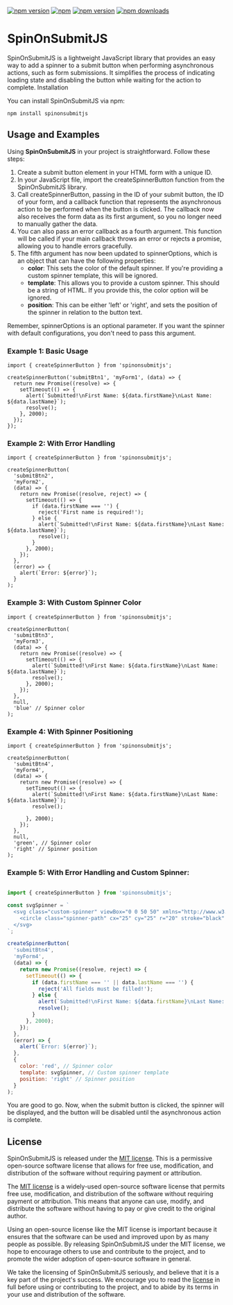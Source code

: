 [![npm version](https://img.shields.io/npm/v/spinonsubmitjs)](https://img.shields.io/npm/v/spinonsubmitjs)
[![npm](https://img.shields.io/npm/l/spinonsubmitjs?style=flat-square)](https://img.shields.io/npm/l/spinonsubmitjs?style=flat-square)
[![npm version](https://img.shields.io/bundlephobia/min/spinonsubmitjs)](https://img.shields.io/bundlephobia/min/spinonsubmitjs)
[![npm downloads](https://img.shields.io/npm/dm/spinonsubmitjs)](https://img.shields.io/npm/dm/spinonsubmitjs)



# SpinOnSubmitJS

SpinOnSubmitJS is a lightweight JavaScript library that provides an easy way to add a spinner to a submit button when performing asynchronous actions, such as form submissions. It simplifies the process of indicating loading state and disabling the button while waiting for the action to complete.
Installation

You can install SpinOnSubmitJS via npm:

```shell
npm install spinonsubmitjs
```

## Usage and Examples

Using **SpinOnSubmitJS** in your project is straightforward. Follow these steps:

1. Create a submit button element in your HTML form with a unique ID.
2. In your JavaScript file, import the createSpinnerButton function from the SpinOnSubmitJS library.
3. Call createSpinnerButton, passing in the ID of your submit button, the ID of your form, and a callback function that represents the asynchronous action to be performed when the button is clicked. The callback now also receives the form data as its first argument, so you no longer need to manually gather the data.
4. You can also pass an error callback as a fourth argument. This function will be called if your main callback throws an error or rejects a promise, allowing you to handle errors gracefully.
5. The fifth argument has now been updated to spinnerOptions, which is an object that can have the following properties:
	- **color**: This sets the color of the default spinner. If you're providing a custom spinner template, this will be ignored.
	- **template**: This allows you to provide a custom spinner. This should be a string of HTML. If you provide this, the color option will be ignored.
	- **position**: This can be either 'left' or 'right', and sets the position of the spinner in relation to the button text.

Remember, spinnerOptions is an optional parameter. If you want the spinner with default configurations, you don't need to pass this argument.

### Example 1: Basic Usage

    
    import { createSpinnerButton } from 'spinonsubmitjs';

    createSpinnerButton('submitBtn1', 'myForm1', (data) => {
      return new Promise((resolve) => {
        setTimeout(() => {
          alert(`Submitted!\nFirst Name: ${data.firstName}\nLast Name: ${data.lastName}`);
          resolve();
        }, 2000);
      });
    });      

### Example 2: With Error Handling

    
    import { createSpinnerButton } from 'spinonsubmitjs';

    createSpinnerButton(
      'submitBtn2', 
      'myForm2', 
      (data) => {
        return new Promise((resolve, reject) => {
          setTimeout(() => {
            if (data.firstName === '') {
              reject('First name is required!');
            } else {
              alert(`Submitted!\nFirst Name: ${data.firstName}\nLast Name: ${data.lastName}`);
              resolve();
            }
          }, 2000);
        });
      }, 
      (error) => {
        alert(`Error: ${error}`);
      }
    );      

### Example 3: With Custom Spinner Color

    
    import { createSpinnerButton } from 'spinonsubmitjs';

    createSpinnerButton(
      'submitBtn3', 
      'myForm3', 
      (data) => {
        return new Promise((resolve) => {
          setTimeout(() => {
            alert(`Submitted!\nFirst Name: ${data.firstName}\nLast Name: ${data.lastName}`);
            resolve();
          }, 2000);
        });
      },
      null,
      'blue' // Spinner color
    );


### Example 4: With Spinner Positioning

    import { createSpinnerButton } from 'spinonsubmitjs';

    createSpinnerButton(
      'submitBtn4', 
      'myForm4', 
      (data) => {
        return new Promise((resolve) => {
          setTimeout(() => {
            alert(`Submitted!\nFirst Name: ${data.firstName}\nLast Name: ${data.lastName}`);
            resolve();
         
          }, 2000);
        });
      },
      null,
      'green', // Spinner color
      'right' // Spinner position
    );

### Example 5: With Error Handling and Custom Spinner:

```javascript

import { createSpinnerButton } from 'spinonsubmitjs';

const svgSpinner = `
  <svg class="custom-spinner" viewBox="0 0 50 50" xmlns="http://www.w3.org/2000/svg">
    <circle class="spinner-path" cx="25" cy="25" r="20" stroke="black" fill="none" stroke-width="4"/>
  </svg>
`;

createSpinnerButton(
  'submitBtn4', 
  'myForm4', 
  (data) => {
    return new Promise((resolve, reject) => {
      setTimeout(() => {
        if (data.firstName === '' || data.lastName === '') {
          reject('All fields must be filled!');
        } else {
          alert(`Submitted!\nFirst Name: ${data.firstName}\nLast Name: ${data.lastName}`);
          resolve();
        }
      }, 2000);
    });
  }, 
  (error) => {
    alert(`Error: ${error}`);
  },
  {
    color: 'red', // Spinner color
    template: svgSpinner, // Custom spinner template
    position: 'right' // Spinner position
  }
);
```

You are good to go. Now, when the submit button is clicked, the spinner will be displayed, and the button will be disabled until the asynchronous action is complete.

## License

SpinOnSubmitJS is released under the [MIT license](https://github.com/thedhanawada/SpinOnSubmitJS/blob/main/LICENSE). This is a permissive open-source software license that allows for free use, modification, and distribution of the software without requiring payment or attribution.

The [MIT license](https://opensource.org/licenses/MIT) is a widely-used open-source software license that permits free use, modification, and distribution of the software without requiring payment or attribution. This means that anyone can use, modify, and distribute the software without having to pay or give credit to the original author.

Using an open-source license like the MIT license is important because it ensures that the software can be used and improved upon by as many people as possible. By releasing SpinOnSubmitJS under the MIT license, we hope to encourage others to use and contribute to the project, and to promote the wider adoption of open-source software in general.

We take the licensing of SpinOnSubmitJS seriously, and believe that it is a key part of the project's success. We encourage you to read the [license](https://github.com/thedhanawada/SpinOnSubmitJS/blob/main/LICENSE) in full before using or contributing to the project, and to abide by its terms in your use and distribution of the software. 
